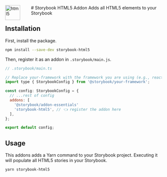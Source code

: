 <img src='https://github.com/vardumper/storybook-html5/assets/21208397/c8d73198-0135-4c48-a4ca-33ea1a744a02' style='float:left; margin-right:35px;' title='html5' width='48' height='48'>
# Storybook HTML5 Addon
Adds all HTML5 elements to your Storybook

## Installation

First, install the package.

```sh
npm install --save-dev storybook-html5
```

Then, register it as an addon in `.storybook/main.js`.

```js
// .storybook/main.ts

// Replace your-framework with the framework you are using (e.g., react-webpack5, vue3-vite)
import type { StorybookConfig } from '@storybook/your-framework';

const config: StorybookConfig = {
  // ...rest of config
  addons: [
    '@storybook/addon-essentials'
    'storybook-html5', // 👈 register the addon here
  ],
};

export default config;
```

## Usage

This addons adds a Yarn command to your Storybook project. Executing it will populate all HTML5 stories in your Storybook.

```
yarn storybook-html5
```
